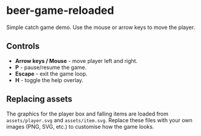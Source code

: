 # beer-game-reloaded

Simple catch game demo. Use the mouse or arrow keys to move the player.

## Controls

- **Arrow keys / Mouse** - move player left and right.
- **P** - pause/resume the game.
- **Escape** - exit the game loop.
- **H** - toggle the help overlay.

## Replacing assets

The graphics for the player box and falling items are loaded from
`assets/player.svg` and `assets/item.svg`. Replace these files with your own
images (PNG, SVG, etc.) to customise how the game looks.
